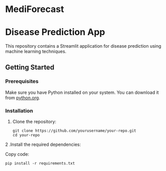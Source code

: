 # MediForecast


# Disease Prediction App
This repository contains a Streamlit application for disease prediction using machine learning techniques.

## Getting Started
### Prerequisites
Make sure you have Python installed on your system. You can download it from [python.org](https://www.python.org/).

### Installation
1. Clone the repository:
   ```
   git clone https://github.com/yourusername/your-repo.git
   cd your-repo

2 .Install the required dependencies:

Copy code: 
```
pip install -r requirements.txt
```
